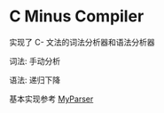 # C Minus Compiler

实现了 C- 文法的词法分析器和语法分析器

词法: 手动分析

语法: 递归下降

基本实现参考 [MyParser](https://github.com/sbwtw/MyParser)

